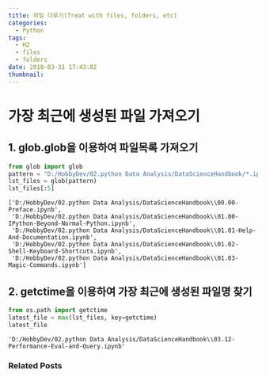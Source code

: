 ```yaml
---
title: 파일 다루기(Treat with files, folders, etc)
categories:
  - Python
tags:
  - H2
  - files
  - folders
date: 2018-03-31 17:43:02
thumbnail:
---
```

# 가장 최근에 생성된 파일 가져오기
## 1. glob.glob을 이용하여 파일목록 가져오기


```python
from glob import glob
pattern = "D:/HobbyDev/02.python Data Analysis/DataScienceHandbook/*.ipynb"
lst_files = glob(pattern)
lst_files[:5]
```




    ['D:/HobbyDev/02.python Data Analysis/DataScienceHandbook\\00.00-Preface.ipynb',
     'D:/HobbyDev/02.python Data Analysis/DataScienceHandbook\\01.00-IPython-Beyond-Normal-Python.ipynb',
     'D:/HobbyDev/02.python Data Analysis/DataScienceHandbook\\01.01-Help-And-Documentation.ipynb',
     'D:/HobbyDev/02.python Data Analysis/DataScienceHandbook\\01.02-Shell-Keyboard-Shortcuts.ipynb',
     'D:/HobbyDev/02.python Data Analysis/DataScienceHandbook\\01.03-Magic-Commands.ipynb']



## 2. getctime을 이용하여 가장 최근에 생성된 파일명 찾기


```python
from os.path import getctime
latest_file = max(lst_files, key=getctime)
latest_file
```




    'D:/HobbyDev/02.python Data Analysis/DataScienceHandbook\\03.12-Performance-Eval-and-Query.ipynb'



### Related Posts